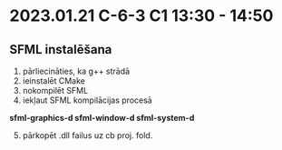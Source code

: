 # 2023.01.21 C-6-3 C1 13:30 - 14:50

## SFML instalēšana

1) pārliecināties, ka g++ strādā
2) ieinstalēt CMake
3) nokompilēt SFML
4) iekļaut SFML kompilācijas procesā

**sfml-graphics-d
sfml-window-d
sfml-system-d**

5. pārkopēt .dll failus uz cb proj. fold.


